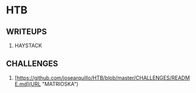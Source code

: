 # HTB

## WRITEUPS

1. HAYSTACK

## CHALLENGES

1. [https://github.com/josearquillo/HTB/blob/master/CHALLENGES/README.md](URL "MATRIOSKA")

